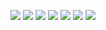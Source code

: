 ![](https://img.shields.io/badge/Elixir-informational?style=flat&logo=elixir&logoColor=9ba4b4&color=31363e)
![](https://img.shields.io/badge/Ruby-informational?style=flat&logo=ruby&logoColor=9ba4b4&color=31363e)
![](https://img.shields.io/badge/Golang-informational?style=flat&logo=go&logoColor=9ba4b4&color=31363e)
![](https://img.shields.io/badge/Javascript-informational?style=flat&logo=javascript&logoColor=9ba4b4&color=31363e)
![](https://img.shields.io/badge/React-informational?style=flat&logo=react&logoColor=9ba4b4&color=31363e)
![](https://img.shields.io/badge/PostgreSQL-informational?style=flat&logo=postgresql&logoColor=9ba4b4&color=31363e)
![](https://img.shields.io/badge/Graphql-informational?style=flat&logo=graphql&logoColor=9ba4b4&color=31363e)
